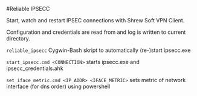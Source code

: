 #Reliable IPSECC

Start, watch and restart IPSEC connections with Shrew Soft VPN Client.

Configuration and credentials are read from and log is written to current directory.

```reliable_ipsecc``` Cygwin-Bash skript to automatically (re-)start ipsecc.exe

```start_ipsecc.cmd <CONNECTION>``` starts ipsecc.exe and ipsecc_credentials.ahk

```set_iface_metric.cmd <IP_ADDR> <IFACE_METRIC>``` sets metric of network interface (for dns order) using powershell
